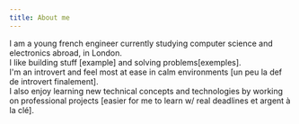 ```yaml
---
title: About me
---
```


I am a young french engineer currently studying computer science and electronics abroad, in London.  
I like building stuff [example] and solving problems[exemples].  
I'm an introvert and feel most at ease in calm environments [un peu la def de introvert finalement].  
I also enjoy learning new technical concepts and technologies by working on professional projects [easier for me to learn w/ real deadlines et argent à la clé].